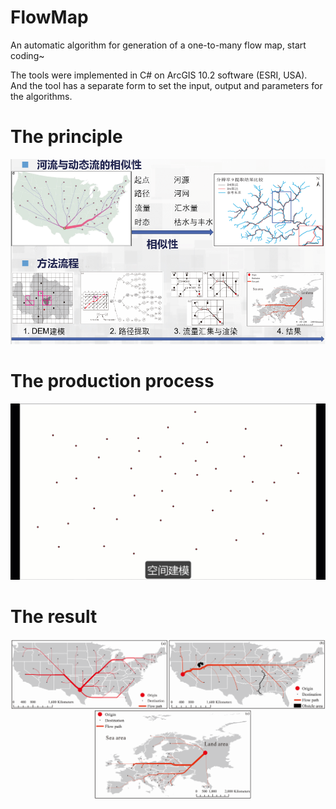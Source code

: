 # FlowMap <!--#+空格 标题-->
An automatic algorithm for generation of a one-to-many flow map, start coding~

The tools were implemented in C# on ArcGIS 10.2 software (ESRI, USA). And the tool has a separate form to set the input, output and parameters for the algorithms.

<!--#The Code is developed to support the findings of our submitted paper entitled “From river flow to spatial flow： flow map via river flow directions assignment algorithm"，for more details see the pdf file as：http://arxiv.org/abs/2110.09395-->

# The principle 
![image](https://github.com/TrentonWei/FlowMap/blob/master/%E5%8E%9F%E7%90%86.png)

# The production process 
![image](https://github.com/TrentonWei/FlowMap/blob/master/Process.gif)

# The result 
![image](https://github.com/TrentonWei/FlowMap/blob/master/Result1.png)



